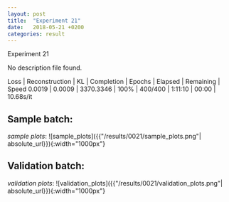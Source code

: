 ```yaml
---
layout: post
title:  "Experiment 21"
date:   2018-05-21 +0200
categories: result
---
```

Experiment 21

No description file found.

Loss | Reconstruction | KL | Completion | Epochs | Elapsed | Remaining | Speed
0.0019 | 0.0009 | 3370.3346 | 100% | 400/400 | 1:11:10 | 00:00 | 10.68s/it



## **Sample batch**:
_sample plots_:
![sample_plots]({{"/results/0021/sample_plots.png"| absolute_url}}){:width="1000px"}


## **Validation batch**:
_validation plots_:
![validation_plots]({{"/results/0021/validation_plots.png"| absolute_url}}){:width="1000px"}

